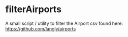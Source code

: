 # filterAirports

A small script / utility to filter the Airport csv found here: https://github.com/langly/airports
